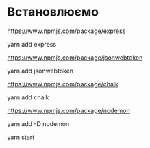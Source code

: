 # Встановлюємо

https://www.npmjs.com/package/express

yarn add express

https://www.npmjs.com/package/jsonwebtoken

yarn add jsonwebtoken

https://www.npmjs.com/package/chalk

yarn add chalk

https://www.npmjs.com/package/nodemon

yarn add -D nodemon

yarn start
